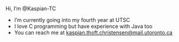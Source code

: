 Hi, I’m @Kaspian-TC
- I’m currently going into my fourth year at UTSC
- I love C programming but have experience with Java too
- You can reach me at kaspian.thoft.christensen@mail.utoronto.ca

<!---
Kaspian-TC/Kaspian-TC is a ✨ special ✨ repository because its `README.md` (this file) appears on your GitHub profile.
You can click the Preview link to take a look at your changes.
--->

